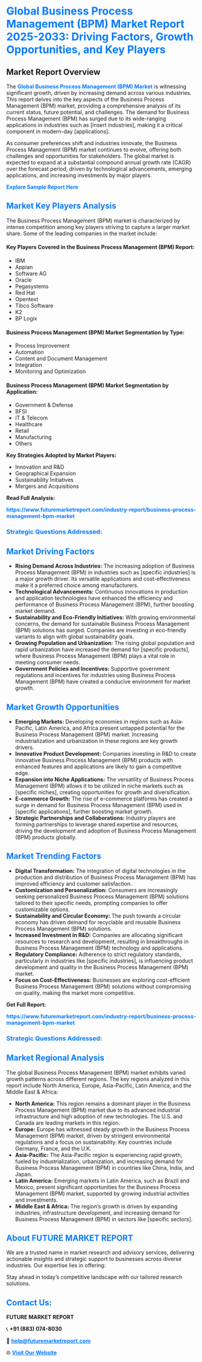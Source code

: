 <h1 style="color: #007BFF;">Global Business Process Management (BPM) Market Report 2025-2033: Driving Factors, Growth Opportunities, and Key Players</h1>

<section id="overview">
<h2>Market Report Overview</h2>
<p>The <a href="https://www.futuremarketreport.com/industry-report/business-process-management-bpm-market" style="color: #007BFF; text-decoration: none;"><strong>Global Business Process Management (BPM) Market</strong></a> is witnessing significant growth, driven by increasing demand across various industries. This report delves into the key aspects of the Business Process Management (BPM) market, providing a comprehensive analysis of its current status, future potential, and challenges. The demand for Business Process Management (BPM) has surged due to its wide-ranging applications in industries such as [insert industries], making it a critical component in modern-day [applications].</p>
<p>As consumer preferences shift and industries innovate, the Business Process Management (BPM) market continues to evolve, offering both challenges and opportunities for stakeholders. The global market is expected to expand at a substantial compound annual growth rate (CAGR) over the forecast period, driven by technological advancements, emerging applications, and increasing investments by major players.</p>
</section>

<section id="overview">
<p><a href="https://www.futuremarketreport.com/request-sample/reportId=103552" style="color: #007BFF; text-decoration: none;"><strong>Explore Sample Report Here</strong></a></p>
</section>

<section id="key-players">
<h2 style="color: #007BFF;">Market Key Players Analysis</h2>
<p>The Business Process Management (BPM) market is characterized by intense competition among key players striving to capture a larger market share. Some of the leading companies in the market include:</p>
<h4>Key Players Covered in the Business Process Management (BPM) Report:</h4>
<ul><li>IBM</li><li>Appian</li><li>Software AG</li><li>Oracle</li><li>Pegasystems</li><li>Red Hat</li><li>Opentext</li><li>Tibco Software</li><li>K2</li><li>BP Logix</li></ul>
<h4>Business Process Management (BPM) Market Segmentation by Type:</h4>
<ul><li>Process Improvement</li><li>Automation</li><li>Content and Document Management</li><li>Integration</li><li>Monitoring and Optimization</li></ul>

<h4>Business Process Management (BPM) Market Segmentation by Application:</h4>
<ul><li>Government &amp; Defense</li><li>BFSI</li><li>IT &amp; Telecom</li><li>Healthcare</li><li>Retail</li><li>Manufacturing</li><li>Others</li></ul>
<p><strong>Key Strategies Adopted by Market Players:</strong></p>
<ul>
<li>Innovation and R&D</li>
<li>Geographical Expansion</li>
<li>Sustainability Initiatives</li>
<li>Mergers and Acquisitions</li>
</ul>
</section>

<section>
<p><strong>Read Full Analysis: </strong></p><a href="https://www.futuremarketreport.com/industry-report/business-process-management-bpm-market" style="color: #007BFF; text-decoration: none;"><strong>https://www.futuremarketreport.com/industry-report/business-process-management-bpm-market</strong></a>
<h3 style="color: #007BFF;">Strategic Questions Addressed:</h3>
</section>

<section id="driving-factors">
<h2 style="color: #007BFF;">Market Driving Factors</h2>
<ul>
<li><strong>Rising Demand Across Industries:</strong> The increasing adoption of Business Process Management (BPM) in industries such as [specific industries] is a major growth driver. Its versatile applications and cost-effectiveness make it a preferred choice among manufacturers.</li>
<li><strong>Technological Advancements:</strong> Continuous innovations in production and application technologies have enhanced the efficiency and performance of Business Process Management (BPM), further boosting market demand.</li>
<li><strong>Sustainability and Eco-Friendly Initiatives:</strong> With growing environmental concerns, the demand for sustainable Business Process Management (BPM) solutions has surged. Companies are investing in eco-friendly variants to align with global sustainability goals.</li>
<li><strong>Growing Population and Urbanization:</strong> The rising global population and rapid urbanization have increased the demand for [specific products], where Business Process Management (BPM) plays a vital role in meeting consumer needs.</li>
<li><strong>Government Policies and Incentives:</strong> Supportive government regulations and incentives for industries using Business Process Management (BPM) have created a conducive environment for market growth.</li>
</ul>
</section>

<section id="growth-opportunities">
<h2 style="color: #007BFF;">Market Growth Opportunities</h2>
<ul>
<li><strong>Emerging Markets:</strong> Developing economies in regions such as Asia-Pacific, Latin America, and Africa present untapped potential for the Business Process Management (BPM) market. Increasing industrialization and urbanization in these regions are key growth drivers.</li>
<li><strong>Innovative Product Development:</strong> Companies investing in R&D to create innovative Business Process Management (BPM) products with enhanced features and applications are likely to gain a competitive edge.</li>
<li><strong>Expansion into Niche Applications:</strong> The versatility of Business Process Management (BPM) allows it to be utilized in niche markets such as [specific niches], creating opportunities for growth and diversification.</li>
<li><strong>E-commerce Growth:</strong> The rise of e-commerce platforms has created a surge in demand for Business Process Management (BPM) used in [specific applications], further boosting market growth.</li>
<li><strong>Strategic Partnerships and Collaborations:</strong> Industry players are forming partnerships to leverage shared expertise and resources, driving the development and adoption of Business Process Management (BPM) products globally.</li>
</ul>
</section>

<section id="trending-factors">
<h2 style="color: #007BFF;">Market Trending Factors</h2>
<ul>
<li><strong>Digital Transformation:</strong> The integration of digital technologies in the production and distribution of Business Process Management (BPM) has improved efficiency and customer satisfaction.</li>
<li><strong>Customization and Personalization:</strong> Consumers are increasingly seeking personalized Business Process Management (BPM) solutions tailored to their specific needs, prompting companies to offer customizable options.</li>
<li><strong>Sustainability and Circular Economy:</strong> The push towards a circular economy has driven demand for recyclable and reusable Business Process Management (BPM) solutions.</li>
<li><strong>Increased Investment in R&D:</strong> Companies are allocating significant resources to research and development, resulting in breakthroughs in Business Process Management (BPM) technology and applications.</li>
<li><strong>Regulatory Compliance:</strong> Adherence to strict regulatory standards, particularly in industries like [specific industries], is influencing product development and quality in the Business Process Management (BPM) market.</li>
<li><strong>Focus on Cost-Effectiveness:</strong> Businesses are exploring cost-efficient Business Process Management (BPM) solutions without compromising on quality, making the market more competitive.</li>
</ul>
</section>

<section>
<p><strong>Get Full Report: </strong></p><a href="https://www.futuremarketreport.com/industry-report/business-process-management-bpm-market" style="color: #007BFF; text-decoration: none;"><strong>https://www.futuremarketreport.com/industry-report/business-process-management-bpm-market</strong></a>
<h3 style="color: #007BFF;">Strategic Questions Addressed:</h3>
</section>


<section id="regional-analysis">
<h2 style="color: #007BFF;">Market Regional Analysis</h2>
<p>The global Business Process Management (BPM) market exhibits varied growth patterns across different regions. The key regions analyzed in this report include North America, Europe, Asia-Pacific, Latin America, and the Middle East & Africa:</p>
<ul>
<li><strong>North America:</strong> This region remains a dominant player in the Business Process Management (BPM) market due to its advanced industrial infrastructure and high adoption of new technologies. The U.S. and Canada are leading markets in this region.</li>
<li><strong>Europe:</strong> Europe has witnessed steady growth in the Business Process Management (BPM) market, driven by stringent environmental regulations and a focus on sustainability. Key countries include Germany, France, and the U.K.</li>
<li><strong>Asia-Pacific:</strong> The Asia-Pacific region is experiencing rapid growth, fueled by industrialization, urbanization, and increasing demand for Business Process Management (BPM) in countries like China, India, and Japan.</li>
<li><strong>Latin America:</strong> Emerging markets in Latin America, such as Brazil and Mexico, present significant opportunities for the Business Process Management (BPM) market, supported by growing industrial activities and investments.</li>
<li><strong>Middle East & Africa:</strong> The region’s growth is driven by expanding industries, infrastructure development, and increasing demand for Business Process Management (BPM) in sectors like [specific sectors].</li>
</ul>
</section>

<footer>
<h2 style="color: #007BFF;">About FUTURE MARKET REPORT</h2>
<p>We are a trusted name in market research and advisory services, delivering actionable insights and strategic support to businesses across diverse industries. Our expertise lies in offering:</p>

<p>Stay ahead in today’s competitive landscape with our tailored research solutions.</p>

<h2 style="color: #007BFF;">Contact Us:</h2>
<p><strong>FUTURE MARKET REPORT</strong></p>
<p>📞 <strong>+91 (883) 074-8030</strong></p>
<p>📧 <strong><a href="mailto:help@futuremarketreport.com" style="color: #007BFF;">help@futuremarketreport.com</a></strong></p>
<p>🌐 <strong><a href="https://www.futuremarketreport.com/" style="color: #007BFF;">Visit Our Website</a></strong></p>
</footer>